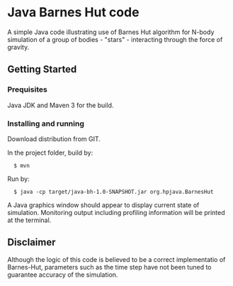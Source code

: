 
# Java Barnes Hut code

A simple Java code illustrating use of Barnes Hut algorithm for N-body simulation of a group of bodies - "stars" - interacting through the force of gravity.

## Getting Started

### Prequisites

Java JDK and Maven 3 for the build.

### Installing and running

Download distribution from GIT.

In the project folder, build by:
```
  $ mvn
```
Run by:
```
  $ java -cp target/java-bh-1.0-SNAPSHOT.jar org.hpjava.BarnesHut
```
A Java graphics window should appear to display current state of
simulation.  Monitoring output including profiling information will be printed at the terminal.

## Disclaimer

Although the logic of this code is believed to be a correct implementatio of Barnes-Hut, parameters such as the time step have not been tuned to guarantee accuracy of the simulation.


